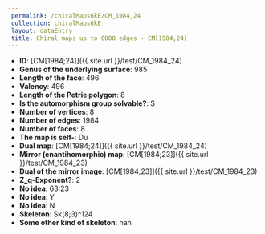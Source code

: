 ```yaml
--- 
 permalink: /chiralMaps6kE/CM_1984_24 
 collection: chiralMaps6kE
 layout: dataEntry
 title: Chiral maps up to 6000 edges - CM[1984;24]
---
```


- **ID**: [CM[1984;24]]({{ site.url }}/test/CM_1984_24)
- **Genus of the underlying surface**: 985
- **Length of the face**: 496
- **Valency**: 496
- **Length of the Petrie polygon**: 8
- **Is the automorphism group solvable?**: S
- **Number of vertices**: 8
- **Number of edges**: 1984
- **Number of faces**: 8
- **The map is self-**: Du
- **Dual map**: [CM[1984;24]]({{ site.url }}/test/CM_1984_24)
- **Mirror (enantihomorphic) map**: [CM[1984;23]]({{ site.url }}/test/CM_1984_23)
- **Dual of the mirror image**: [CM[1984;23]]({{ site.url }}/test/CM_1984_23)
- **Z_q-Exponent?**: 2
- **No idea**:  63:23
- **No idea**: Y
- **No idea**: N
- **Skeleton**: Sk(8;3)^124
- **Some other kind of skeleton**: nan
